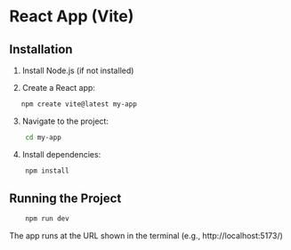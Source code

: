  # React App (Vite)

## Installation  
1. Install Node.js (if not installed)  

2. Create a React app:  
```sh
   npm create vite@latest my-app 
```

3. Navigate to the project:
```sh
    cd my-app
```

4. Install dependencies:
```sh
    npm install
```

## Running the Project
```sh
    npm run dev
```

The app runs at the URL shown in the terminal (e.g., http://localhost:5173/)
